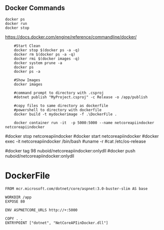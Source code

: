 ## Docker Commands

    docker ps
    docker run
    docker stop

https://docs.docker.com/engine/reference/commandline/docker/


		#Start Clean		
		docker stop $(docker ps -a -q)
		docker rm $(docker ps -a -q)
		docker rmi $(docker images -q)
		docker system prune -a
		docker ps
		docker ps -a
		
		#Show Images
		docker images

		#command prompt to directory with .csproj
		#dotnet publish "MyProject.csproj" -c Release -o /app/publish

		#copy files to same directory as dockerfile
		#powershell to directory with dockerfile
		docker build -t mydockerimage -f .\DockerFile .

		docker container run -it  -p 5000:5000 --name netcoreapiindocker netcoreapiindocker
#docker stop netcoreapiindocker
#docker start netcoreapiindocker
#docker exec -it netcoreapiindocker /bin/bash
#uname -r
#cat /etc/os-release

#docker tag 98 nuboid/netcoreapiindocker:onlydll
#docker push nuboid/netcoreapiindocker:onlydll

# DockerFile
	FROM mcr.microsoft.com/dotnet/core/aspnet:3.0-buster-slim AS base

	WORKDIR /app
	EXPOSE 80

	ENV ASPNETCORE_URLS http://+:5000

	COPY . .
	ENTRYPOINT ["dotnet", "NetCoreAPIinDocker.dll"]

<!--stackedit_data:
eyJoaXN0b3J5IjpbLTE2MzA4NjcwMjIsLTM5MDIzNTU3OF19
-->